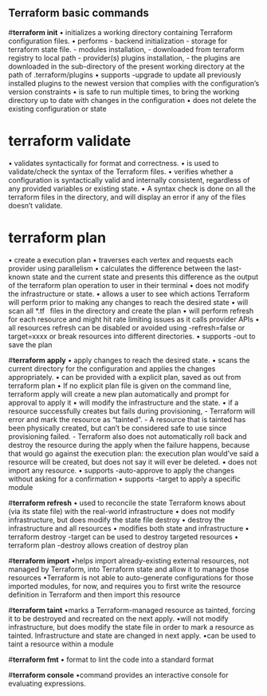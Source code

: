 ## **Terraform basic commands**

#**terraform init**
•	initializes a working directory containing Terraform configuration files.
•	performs
      	- backend initialization
        - storage for terraform state file.
        - modules installation,
        - downloaded from terraform registry to local path
        - provider(s) plugins installation,
        - the plugins are downloaded in the sub-directory of the present working directory at the path of .terraform/plugins
•	supports -upgrade to update all previously installed plugins to the newest version that complies with the configuration’s version constraints
•	is safe to run multiple times, to bring the working directory up to date with changes in the configuration
•	does not delete the existing configuration or state

# **terraform validate**
•	validates syntactically for format and correctness.
•	is used to validate/check the syntax of the Terraform files.
•	verifies whether a configuration is syntactically valid and internally consistent, regardless of any provided variables or existing state.
•	A syntax check is done on all the terraform files in the directory, and will display an error if any of the files doesn’t validate.

# **terraform plan**
•	create a execution plan
•	traverses each vertex and requests each provider using parallelism
•	calculates the difference between the last-known state and
the current state and presents this difference as the output of the terraform plan operation to user in their terminal
•	does not modify the infrastructure or state.
•	allows a user to see which actions Terraform will perform prior to making any changes to reach the desired state
•	will scan all *.tf  files in the directory and create the plan
•	will perform refresh for each resource and might hit rate limiting issues as it calls provider APIs
•	all resources refresh can be disabled or avoided using
     	-refresh=false or
       target=xxxx or
       break resources into different directories.
•	supports -out to save the plan

#**terraform apply**
•	apply changes to reach the desired state.
•	scans the current directory for the configuration and applies the changes appropriately.
•	can be provided with a explicit plan, saved as out from terraform plan
•	If no explicit plan file is given on the command line, terraform apply will create a new plan automatically
  and prompt for approval to apply it
•	will modify the infrastructure and the state.
•	if a resource successfully creates but fails during provisioning,
    - Terraform will error and mark the resource as “tainted”.
    - A resource that is tainted has been physically created, but can’t be considered safe to use since provisioning failed.
    - Terraform also does not automatically roll back and destroy the resource during the apply when the failure happens, because that would go against the execution plan: the execution plan would’ve said a resource will be created, but does not say it will ever be deleted.
•	does not import any resource.
•	supports -auto-approve to apply the changes without asking for a confirmation
•	supports -target to apply a specific module

#**terraform refresh**
•	used to reconcile the state Terraform knows about (via its state file) with the real-world infrastructure
•	does not modify infrastructure, but does modify the state file
destroy
•	destroy the infrastructure and all resources
•	modifies both state and infrastructure
•	terraform destroy -target can be used to destroy targeted resources
•	terraform plan -destroy allows creation of destroy plan

#**terraform import**
•helps import already-existing external resources, not managed by Terraform, into Terraform state and allow it to manage those resources
•Terraform is not able to auto-generate configurations for those imported modules, for now, and requires you to first write the resource definition in Terraform and then import this resource

#**terraform taint**
•marks a Terraform-managed resource as tainted, forcing it to be destroyed and recreated on the next apply.
•will not modify infrastructure, but does modify the state file in order to mark a resource as tainted. Infrastructure and state are changed in next apply.
•can be used to taint a resource within a module

#**terraform fmt**
•	format to lint the code into a standard format

#**terraform console**
•command provides an interactive console for evaluating expressions.

